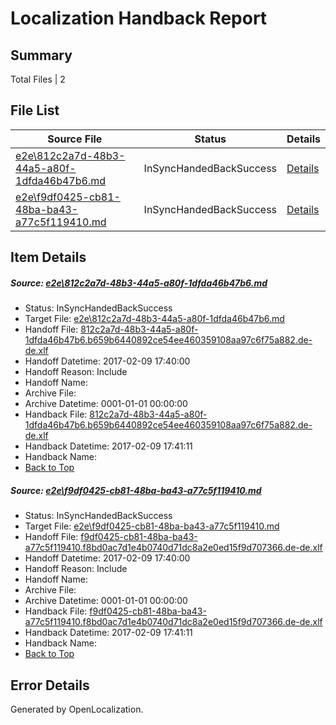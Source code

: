 # <a name='report-top'></a> Localization Handback Report

## Summary
 Total Files | 2

## File List
 Source File | Status | Details 
 ----------- | ------ | ------- 
 [e2e\812c2a7d-48b3-44a5-a80f-1dfda46b47b6.md](https://github.com/OpenLocalizationTestOrg/ol-test0/blob/b0b7ad8712008af1a7a1100b00f3508889520cc6/e2e/812c2a7d-48b3-44a5-a80f-1dfda46b47b6.md) | InSyncHandedBackSuccess | [Details](#d17b757426298c3d4530cc56e5843c31c5c58a091)
 [e2e\f9df0425-cb81-48ba-ba43-a77c5f119410.md](https://github.com/OpenLocalizationTestOrg/ol-test0/blob/b0b7ad8712008af1a7a1100b00f3508889520cc6/e2e/f9df0425-cb81-48ba-ba43-a77c5f119410.md) | InSyncHandedBackSuccess | [Details](#ba78a16a4606c3c30789c2cb7568a575a33121154)

## Item Details
##### <a name='d17b757426298c3d4530cc56e5843c31c5c58a091'></a> Source: [e2e\812c2a7d-48b3-44a5-a80f-1dfda46b47b6.md](https://github.com/OpenLocalizationTestOrg/ol-test0/blob/b0b7ad8712008af1a7a1100b00f3508889520cc6/e2e/812c2a7d-48b3-44a5-a80f-1dfda46b47b6.md)
* Status: InSyncHandedBackSuccess
* Target File: [e2e\812c2a7d-48b3-44a5-a80f-1dfda46b47b6.md](https://github.com/OpenLocalizationTestOrg/ol-test0-dede/blob/38b4376848104ef562911e8875005d2c6a2826d4/e2e/812c2a7d-48b3-44a5-a80f-1dfda46b47b6.md)
* Handoff File: [812c2a7d-48b3-44a5-a80f-1dfda46b47b6.b659b6440892ce54ee460359108aa97c6f75a882.de-de.xlf](https://github.com/OpenLocalizationTestOrg/ol-test0-handoff/blob/7cd6e83418c899956f16e2defaa61e4257e42f35/ol-handoff/OpenLocalizationTestOrg/ol-test0-dede/shujia/high/812c2a7d-48b3-44a5-a80f-1dfda46b47b6.b659b6440892ce54ee460359108aa97c6f75a882.de-de.xlf)
* Handoff Datetime: 2017-02-09 17:40:00
* Handoff Reason: Include
* Handoff Name: 
* Archive File: 
* Archive Datetime: 0001-01-01 00:00:00
* Handback File: [812c2a7d-48b3-44a5-a80f-1dfda46b47b6.b659b6440892ce54ee460359108aa97c6f75a882.de-de.xlf](https://github.com/OpenLocalizationTestOrg/ol-test0-handback/blob/d84221189368be0d34b78959bcb59fbd5639c093/ol-handback/OpenLocalizationTestOrg/ol-test0-dede/shujia/high/812c2a7d-48b3-44a5-a80f-1dfda46b47b6.b659b6440892ce54ee460359108aa97c6f75a882.de-de.xlf)
* Handback Datetime: 2017-02-09 17:41:11
* Handback Name: 
* [Back to Top](#report-top)

##### <a name='ba78a16a4606c3c30789c2cb7568a575a33121154'></a> Source: [e2e\f9df0425-cb81-48ba-ba43-a77c5f119410.md](https://github.com/OpenLocalizationTestOrg/ol-test0/blob/b0b7ad8712008af1a7a1100b00f3508889520cc6/e2e/f9df0425-cb81-48ba-ba43-a77c5f119410.md)
* Status: InSyncHandedBackSuccess
* Target File: [e2e\f9df0425-cb81-48ba-ba43-a77c5f119410.md](https://github.com/OpenLocalizationTestOrg/ol-test0-dede/blob/38b4376848104ef562911e8875005d2c6a2826d4/e2e/f9df0425-cb81-48ba-ba43-a77c5f119410.md)
* Handoff File: [f9df0425-cb81-48ba-ba43-a77c5f119410.f8bd0ac7d1e4b0740d71dc8a2e0ed15f9d707366.de-de.xlf](https://github.com/OpenLocalizationTestOrg/ol-test0-handoff/blob/7cd6e83418c899956f16e2defaa61e4257e42f35/ol-handoff/OpenLocalizationTestOrg/ol-test0-dede/shujia/high/f9df0425-cb81-48ba-ba43-a77c5f119410.f8bd0ac7d1e4b0740d71dc8a2e0ed15f9d707366.de-de.xlf)
* Handoff Datetime: 2017-02-09 17:40:00
* Handoff Reason: Include
* Handoff Name: 
* Archive File: 
* Archive Datetime: 0001-01-01 00:00:00
* Handback File: [f9df0425-cb81-48ba-ba43-a77c5f119410.f8bd0ac7d1e4b0740d71dc8a2e0ed15f9d707366.de-de.xlf](https://github.com/OpenLocalizationTestOrg/ol-test0-handback/blob/d84221189368be0d34b78959bcb59fbd5639c093/ol-handback/OpenLocalizationTestOrg/ol-test0-dede/shujia/high/f9df0425-cb81-48ba-ba43-a77c5f119410.f8bd0ac7d1e4b0740d71dc8a2e0ed15f9d707366.de-de.xlf)
* Handback Datetime: 2017-02-09 17:41:11
* Handback Name: 
* [Back to Top](#report-top)


## Error Details

Generated by OpenLocalization.
